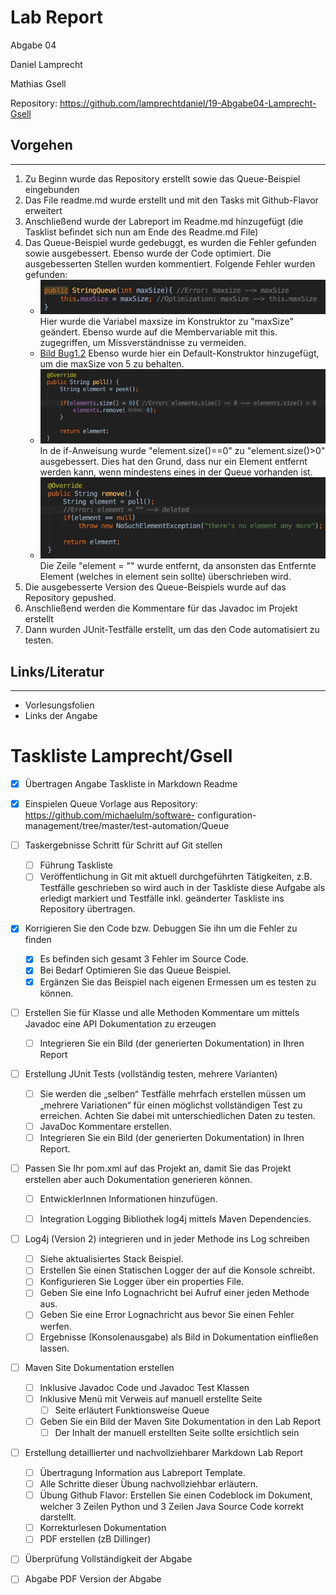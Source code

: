 # Lab Report

Abgabe 04

Daniel Lamprecht

Mathias Gsell

Repository: https://github.com/lamprechtdaniel/19-Abgabe04-Lamprecht-Gsell


## Vorgehen
---
1. Zu Beginn wurde das Repository erstellt sowie das Queue-Beispiel eingebunden
2. Das File readme.md wurde erstellt und mit den Tasks mit Github-Flavor erweitert
3. Anschließend wurde der Labreport im Readme.md hinzugefügt (die Tasklist befindet sich nun am Ende des Readme.md File)
4. Das Queue-Beispiel wurde gedebuggt, es wurden die Fehler gefunden sowie ausgebessert. Ebenso wurde der Code optimiert. Die ausgebesserten Stellen wurden kommentiert. Folgende Fehler wurden gefunden:
    - ![Bild Bug1.1](./media/bug1.1_constructor.jpg)
    Hier wurde die Variabel maxsize im Konstruktor zu "maxSize" geändert. Ebenso wurde auf die Membervariable mit this. zugegriffen, um Missverständnisse zu vermeiden.
    - [Bild Bug1.2](./media/bug1.2_defaultConstructor.jpg)
    Ebenso wurde hier ein Default-Konstruktor hinzugefügt, um die maxSize von 5 zu behalten.
    - ![Bild Bug2](./media/bug2_pollElementSize.jpg)
    In de if-Anweisung wurde "element.size()==0" zu "element.size()>0" ausgebessert. Dies hat den Grund, dass nur ein Element entfernt werden kann, wenn mindestens eines in der Queue vorhanden ist.
    - ![Bild Bug3](./media/bug3_uselessDeclaration.jpg)
    Die Zeile "element = "" wurde entfernt, da ansonsten das Entfernte Element (welches in element sein sollte) überschrieben wird.
5. Die ausgebesserte Version des Queue-Beispiels wurde auf das Repository gepushed.
6. Anschließend werden die Kommentare für das Javadoc im Projekt erstellt
7. Dann wurden JUnit-Testfälle erstellt, um das den Code automatisiert zu testen.

## Links/Literatur
---
- Vorlesungsfolien
- Links der Angabe


# Taskliste Lamprecht/Gsell

- [x] Übertragen Angabe Taskliste in Markdown Readme

- [x] Einspielen Queue Vorlage aus Repository: https://github.com/michaelulm/software-
configuration-management/tree/master/test-automation/Queue

- [ ] Taskergebnisse Schritt für Schritt auf Git stellen
  - [ ] Führung Taskliste
  - [ ] Veröffentlichung in Git mit aktuell durchgeführten Tätigkeiten, z.B. Testfälle geschrieben so wird auch in der Taskliste diese Aufgabe als erledigt markiert und Testfälle inkl. geänderter Taskliste ins Repository übertragen.

- [x] Korrigieren Sie den Code bzw. Debuggen Sie ihn um die Fehler zu finden
  - [x] Es befinden sich gesamt 3 Fehler im Source Code.
  - [x] Bei Bedarf Optimieren Sie das Queue Beispiel.
  - [x] Ergänzen Sie das Beispiel nach eigenen Ermessen um es testen zu können.

- [ ] Erstellen Sie für Klasse und alle Methoden Kommentare um mittels Javadoc eine API Dokumentation zu erzeugen
  - [ ] Integrieren Sie ein Bild (der generierten Dokumentation) in Ihren Report

- [ ] Erstellung JUnit Tests (vollständig testen, mehrere Varianten)
  - [ ] Sie werden die „selben“ Testfälle mehrfach erstellen müssen um „mehrere
Variationen“ für einen möglichst vollständigen Test zu erreichen. Achten Sie
dabei mit unterschiedlichen Daten zu testen.
  - [ ] JavaDoc Kommentare erstellen.
  - [ ] Integrieren Sie ein Bild (der generierten Dokumentation) in Ihren Report.

- [ ] Passen Sie Ihr pom.xml auf das Projekt an, damit Sie das Projekt erstellen aber auch Dokumentation generieren können.
  - [ ] EntwicklerInnen Informationen hinzufügen.
  - [ ] Integration Logging Bibliothek log4j mittels Maven Dependencies.


- [ ] Log4j (Version 2) integrieren und in jeder Methode ins Log schreiben
  - [ ] Siehe aktualisiertes Stack Beispiel.
  - [ ] Erstellen Sie einen Statischen Logger der auf die Konsole schreibt.
  - [ ] Konfigurieren Sie Logger über ein properties File.
  - [ ] Geben Sie eine Info Lognachricht bei Aufruf einer jeden Methode aus.
  - [ ] Geben Sie eine Error Lognachricht aus bevor Sie einen Fehler werfen.
  - [ ] Ergebnisse (Konsolenausgabe) als Bild in Dokumentation einfließen lassen.

- [ ] Maven Site Dokumentation erstellen
  - [ ] Inklusive Javadoc Code und Javadoc Test Klassen
  - [ ] Inklusive Menü mit Verweis auf manuell erstellte Seite
      - [ ] Seite erläutert Funktionsweise Queue
  - [ ] Geben Sie ein Bild der Maven Site Dokumentation in den Lab Report
      - [ ] Der Inhalt der manuell erstellten Seite sollte ersichtlich sein

- [ ] Erstellung detaillierter und nachvollziehbarer Markdown Lab Report
  - [ ] Übertragung Information aus Labreport Template.
  - [ ] Alle Schritte dieser Übung nachvollziehbar erläutern.
  - [ ] Übung Github Flavor: Erstellen Sie einen Codeblock im Dokument, welcher 3
Zeilen Python und 3 Zeilen Java Source Code korrekt darstellt.
  - [ ] Korrekturlesen Dokumentation
  - [ ] PDF erstellen (zB Dillinger)

- [ ] Überprüfung Vollständigkeit der Abgabe

- [ ] Abgabe PDF Version der Abgabe
